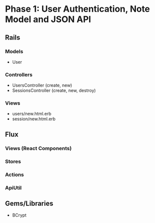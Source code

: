 # Phase 1: User Authentication, Note Model and JSON API

## Rails
### Models
* User

### Controllers
* UsersController (create, new)
* SessionsController (create, new, destroy)

### Views
* users/new.html.erb
* session/new.html.erb

## Flux

### Views (React Components)

### Stores

### Actions

### ApiUtil

## Gems/Libraries
* BCrypt
